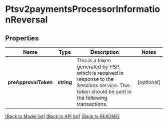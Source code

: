 # Ptsv2paymentsProcessorInformationReversal

## Properties
Name | Type | Description | Notes
------------ | ------------- | ------------- | -------------
**preApprovalToken** | **string** | This is a token generated by PSP, which is received in response to the Sessions service. This token should be sent in the following transactions. | [optional] 

[[Back to Model list]](../README.md#documentation-for-models) [[Back to API list]](../README.md#documentation-for-api-endpoints) [[Back to README]](../README.md)


